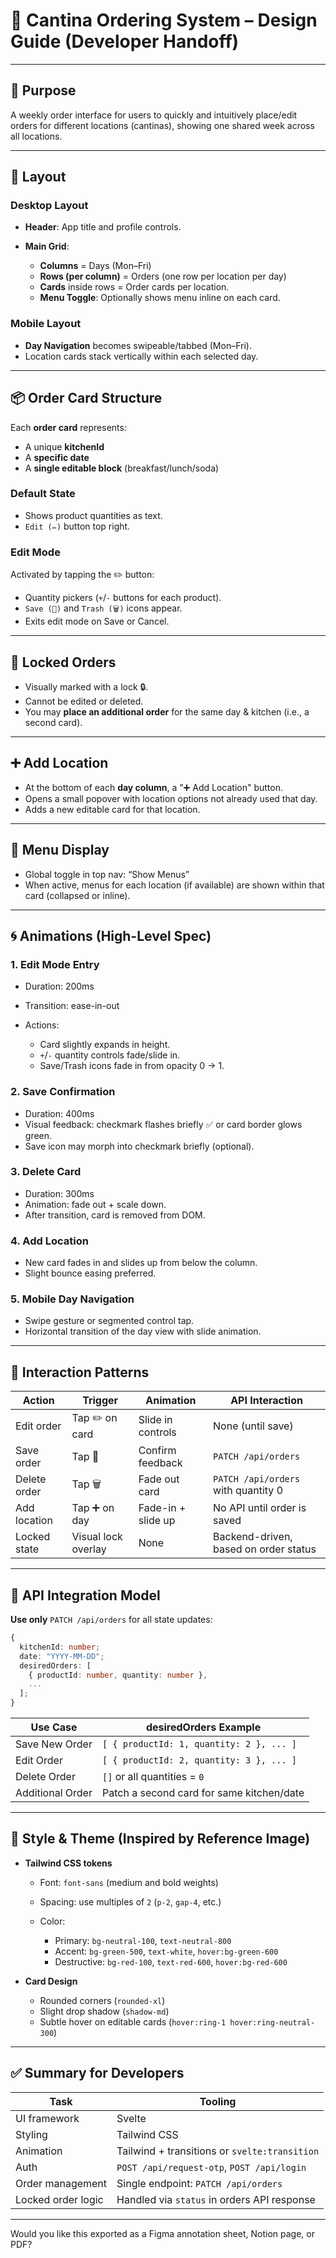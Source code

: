 # 🧾 Cantina Ordering System – Design Guide (Developer Handoff)

---

## 🎯 Purpose

A weekly order interface for users to quickly and intuitively place/edit orders for different locations (cantinas), showing one shared week across all locations.

---

## 🧱 Layout

### Desktop Layout

* **Header**: App title and profile controls.
* **Main Grid**:

  * **Columns** = Days (Mon–Fri)
  * **Rows (per column)** = Orders (one row per location per day)
  * **Cards** inside rows = Order cards per location.
  * **Menu Toggle**: Optionally shows menu inline on each card.

### Mobile Layout

* **Day Navigation** becomes swipeable/tabbed (Mon–Fri).
* Location cards stack vertically within each selected day.

---

## 📦 Order Card Structure

Each **order card** represents:

* A unique **kitchenId**
* A **specific date**
* A **single editable block** (breakfast/lunch/soda)

### Default State

* Shows product quantities as text.
* `Edit (✏️)` button top right.

### Edit Mode

Activated by tapping the ✏️ button:

* Quantity pickers (`+`/`-` buttons for each product).
* `Save (💾)` and `Trash (🗑)` icons appear.
* Exits edit mode on Save or Cancel.

---

## 🔐 Locked Orders

* Visually marked with a lock 🔒.
* Cannot be edited or deleted.
* You may **place an additional order** for the same day & kitchen (i.e., a second card).

---

## ➕ Add Location

* At the bottom of each **day column**, a "➕ Add Location" button.
* Opens a small popover with location options not already used that day.
* Adds a new editable card for that location.

---

## 🧾 Menu Display

* Global toggle in top nav: “Show Menus”
* When active, menus for each location (if available) are shown within that card (collapsed or inline).

---

## 🌀 Animations (High-Level Spec)

### 1. **Edit Mode Entry**

* Duration: 200ms
* Transition: ease-in-out
* Actions:

  * Card slightly expands in height.
  * `+`/`-` quantity controls fade/slide in.
  * Save/Trash icons fade in from opacity 0 → 1.

### 2. **Save Confirmation**

* Duration: 400ms
* Visual feedback: checkmark flashes briefly ✅ or card border glows green.
* Save icon may morph into checkmark briefly (optional).

### 3. **Delete Card**

* Duration: 300ms
* Animation: fade out + scale down.
* After transition, card is removed from DOM.

### 4. **Add Location**

* New card fades in and slides up from below the column.
* Slight bounce easing preferred.

### 5. **Mobile Day Navigation**

* Swipe gesture or segmented control tap.
* Horizontal transition of the day view with slide animation.

---

## 🧩 Interaction Patterns

| Action       | Trigger             | Animation          | API Interaction                       |
| ------------ | ------------------- | ------------------ | ------------------------------------- |
| Edit order   | Tap ✏️ on card      | Slide in controls  | None (until save)                     |
| Save order   | Tap 💾              | Confirm feedback   | `PATCH /api/orders`                   |
| Delete order | Tap 🗑              | Fade out card      | `PATCH /api/orders` with quantity 0   |
| Add location | Tap ➕ on day        | Fade-in + slide up | No API until order is saved           |
| Locked state | Visual lock overlay | None               | Backend-driven, based on order status |

---

## 📡 API Integration Model

**Use only** `PATCH /api/orders` for all state updates:

```ts
{
  kitchenId: number;
  date: "YYYY-MM-DD";
  desiredOrders: [
    { productId: number, quantity: number },
    ...
  ];
}
```

| Use Case         | desiredOrders Example                     |
| ---------------- | ----------------------------------------- |
| Save New Order   | `[ { productId: 1, quantity: 2 }, ... ]`  |
| Edit Order       | `[ { productId: 2, quantity: 3 }, ... ]`  |
| Delete Order     | `[]` or all quantities = `0`              |
| Additional Order | Patch a second card for same kitchen/date |

---

## 🎨 Style & Theme (Inspired by Reference Image)

* **Tailwind CSS tokens**

  * Font: `font-sans` (medium and bold weights)
  * Spacing: use multiples of `2` (`p-2`, `gap-4`, etc.)
  * Color:

    * Primary: `bg-neutral-100`, `text-neutral-800`
    * Accent: `bg-green-500`, `text-white`, `hover:bg-green-600`
    * Destructive: `bg-red-100`, `text-red-600`, `hover:bg-red-600`

* **Card Design**

  * Rounded corners (`rounded-xl`)
  * Slight drop shadow (`shadow-md`)
  * Subtle hover on editable cards (`hover:ring-1 hover:ring-neutral-300`)

---

## ✅ Summary for Developers

| Task               | Tooling                                       |
| ------------------ | --------------------------------------------- |
| UI framework       | Svelte                                        |
| Styling            | Tailwind CSS                                  |
| Animation          | Tailwind + transitions or `svelte:transition` |
| Auth               | `POST /api/request-otp`, `POST /api/login`    |
| Order management   | Single endpoint: `PATCH /api/orders`          |
| Locked order logic | Handled via `status` in orders API response   |

---

Would you like this exported as a Figma annotation sheet, Notion page, or PDF?
